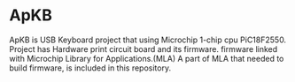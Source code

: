 # ApKB
ApKB is USB Keyboard project that using Microchip 1-chip cpu PiC18F2550.
Project has Hardware print circuit board and its firmware.
firmware linked with Microchip Library for Applications.(MLA)
A part of MLA that needed to build firmware, is included in this repository.
